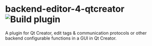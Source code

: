 # backend-editor-4-qtcreator ![Build plugin](https://github.com/linbin823/backend-editor-4-qtcreator/workflows/Build%20plugin/badge.svg?branch=master)
A plugin for Qt Creator, edit tags & communication protocols or other backend configurable functions in a GUI in Qt Creator.
